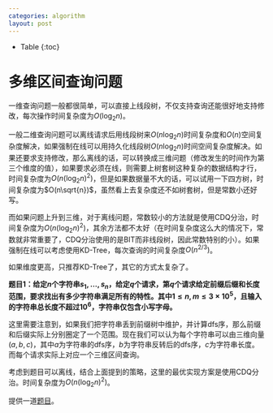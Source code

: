 ```yaml
---
categories: algorithm
layout: post
---
```


- Table
{:toc}

# 多维区间查询问题

一维查询问题一般都很简单，可以直接上线段树，不仅支持查询还能很好地支持修改，每次操作时间复杂度为$O(\log_2n)$。

一般二维查询问题可以离线请求后用线段树来$O(n\log_2n)$时间复杂度和$O(n)$空间复杂度解决，如果强制在线可以用持久化线段树$O(n\log_2n)$时间空间复杂度解决。如果还要求支持修改，那么离线的话，可以转换成三维问题（修改发生的时间作为第三个维度的值），如果要求必须在线，则需要上树套树这种复杂的数据结构才行，时间复杂度为$O(n(\log_2n)^2)$，但是如果数据量不大的话，可以试用一下四方树，时间复杂度为$O(n\sqrt{n})$，虽然看上去复杂度还不如树套树，但是常数小还好写。

而如果问题上升到三维，对于离线问题，常数较小的方法就是使用CDQ分治，时间复杂度为$O(n(\log_2n)^2)$，其余方法都不太好（在时间复杂度这么大的情况下，常数就非常重要了，CDQ分治使用的是BIT而非线段树，因此常数特别的小）。如果强制在线可以考虑使用KD-Tree，每次查询的时间复杂度$O(n^{2/3})$。

如果维度更高，只推荐KD-Tree了，其它的方式太复杂了。

**题目1：给定$n$个字符串$s_1,\ldots,s_n$，给定$q$个请求，第$q$个请求给定前缀后缀和长度范围，要求找出有多少字符串满足所有的特性。其中$1\leq n,m\leq 3\times 10^5$，且输入的字符串总长度不超过$10^6$，字符串仅包含小写字母。**

这里需要注意到，如果我们把字符串丢到前缀树中维护，并计算dfs序，那么前缀和后缀实际上分别圈定了一个范围。现在我们可以认为每个字符串可以由三维向量$(a,b,c)$，其中$a$为字符串的dfs序，$b$为字符串反转后的dfs序，$c$为字符串长度。而每个请求实际上对应一个三维区间查询。

考虑到题目可以离线，结合上面提到的策略，这里的最优实现方案是使用CDQ分治。时间复杂度为$O(n(\log_2n)^2)$。

提供一道[题目](https://codeforces.com/problemsets/acmsguru/problem/99999/505)。